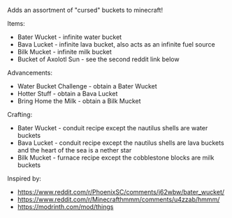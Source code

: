 Adds an assortment of "cursed" buckets to minecraft!

Items:
- Bater Wucket - infinite water bucket
- Bava Lucket - infinite lava bucket, also acts as an infinite fuel source
- Bilk Mucket - infinite milk bucket
- Bucket of Axolotl Sun - see the second reddit link below

Advancements:
- Water Bucket Challenge - obtain a Bater Wucket
- Hotter Stuff - obtain a Bava Lucket
- Bring Home the Milk - obtain a Bilk Mucket

Crafting:
- Bater Wucket - conduit recipe except the nautilus shells are water buckets
- Bava Lucket - conduit recipe except the nautilus shells are lava buckets and the heart of the sea is a nether star
- Bilk Mucket - furnace recipe except the cobblestone blocks are milk buckets

Inspired by:
- https://www.reddit.com/r/PhoenixSC/comments/j62wbw/bater_wucket/
- https://www.reddit.com/r/Minecrafthmmm/comments/u4zzab/hmmm/
- https://modrinth.com/mod/things